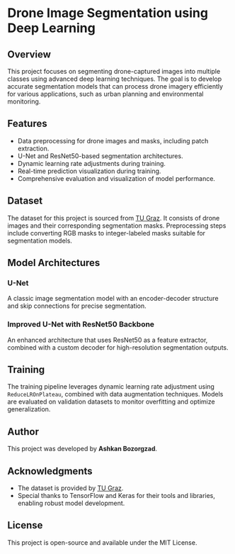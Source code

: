 # Drone Image Segmentation using Deep Learning

## Overview
This project focuses on segmenting drone-captured images into multiple classes using advanced deep learning techniques. The goal is to develop accurate segmentation models that can process drone imagery efficiently for various applications, such as urban planning and environmental monitoring.

## Features
- Data preprocessing for drone images and masks, including patch extraction.
- U-Net and ResNet50-based segmentation architectures.
- Dynamic learning rate adjustments during training.
- Real-time prediction visualization during training.
- Comprehensive evaluation and visualization of model performance.

## Dataset
The dataset for this project is sourced from [TU Graz](https://www.tugraz.at/index.php?id=22387). It consists of drone images and their corresponding segmentation masks. Preprocessing steps include converting RGB masks to integer-labeled masks suitable for segmentation models.

## Model Architectures
### U-Net
A classic image segmentation model with an encoder-decoder structure and skip connections for precise segmentation.

### Improved U-Net with ResNet50 Backbone
An enhanced architecture that uses ResNet50 as a feature extractor, combined with a custom decoder for high-resolution segmentation outputs.

## Training
The training pipeline leverages dynamic learning rate adjustment using `ReduceLROnPlateau`, combined with data augmentation techniques. Models are evaluated on validation datasets to monitor overfitting and optimize generalization.

## Author
This project was developed by **Ashkan Bozorgzad**.

## Acknowledgments
- The dataset is provided by [TU Graz](https://www.tugraz.at/index.php?id=22387).
- Special thanks to TensorFlow and Keras for their tools and libraries, enabling robust model development.

## License
This project is open-source and available under the MIT License.
